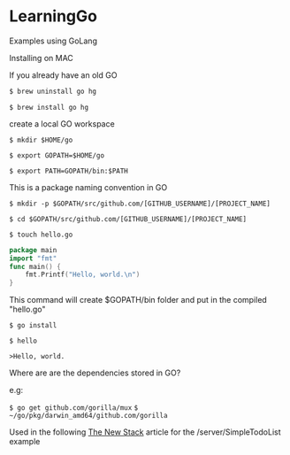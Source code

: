 # LearningGo
Examples using GoLang

Installing on MAC

If you already have an old GO

```sh
$ brew uninstall go hg
```

`$ brew install go hg`

create a local GO workspace

`$ mkdir $HOME/go`

`$ export GOPATH=$HOME/go`

`$ export PATH=GOPATH/bin:$PATH`

This is a package naming convention in GO

`$ mkdir -p $GOPATH/src/github.com/[GITHUB_USERNAME]/[PROJECT_NAME]`


`$ cd $GOPATH/src/github.com/[GITHUB_USERNAME]/[PROJECT_NAME]`

`$ touch hello.go`

```go
package main
import "fmt"
func main() {
    fmt.Printf("Hello, world.\n")
}
```

This command will create $GOPATH/bin folder and put in the compiled "hello.go"

`$ go install`

`$ hello`

`>Hello, world.`


Where are are the dependencies stored in GO?

e.g:

`$ go get github.com/gorilla/mux`
`$ ~/go/pkg/darwin_amd64/github.com/gorilla`

Used in the following [The New Stack](http://thenewstack.io/make-a-restful-json-api-go/) article for the /server/SimpleTodoList example
